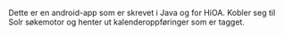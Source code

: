 Dette er en android-app som er skrevet i Java og for HiOA. Kobler seg til Solr søkemotor og henter ut kalenderoppføringer som er tagget.
